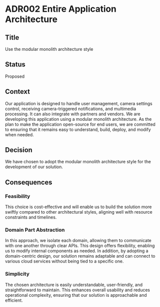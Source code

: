 # ADR002 Entire Application Architecture 

## Title
Use the modular monolith architecture style

## Status
Proposed

## Context

Our application is designed to handle user management, camera settings control, receiving camera-triggered notifications, and multimedia processing. It can also integrate with partners and vendors. We are developing this application using a modular monolith architecture. As the plan to make the application open-source for end users, we are committed to ensuring that it remains easy to understand, build, deploy, and modify when needed.

## Decision

We have chosen to adopt the modular monolith architecture style for the development of our solution.

## Consequences

### Feasibility
This choice is cost-effective and will enable us to build the solution more swiftly compared to other architectural styles, aligning well with resource constraints and timelines.

### Domain Part Abstraction
In this approach, we isolate each domain, allowing them to communicate with one another through clear APIs. This design offers flexibility, enabling us to modify internal components as needed. In addition, by adopting a domain-centric design, our solution remains adaptable and can connect to various cloud services without being tied to a specific one.

### Simplicity
The chosen architecture is easily understandable, user-friendly, and straightforward to maintain. This enhances overall usability and reduces operational complexity, ensuring that our solution is approachable and efficient.
